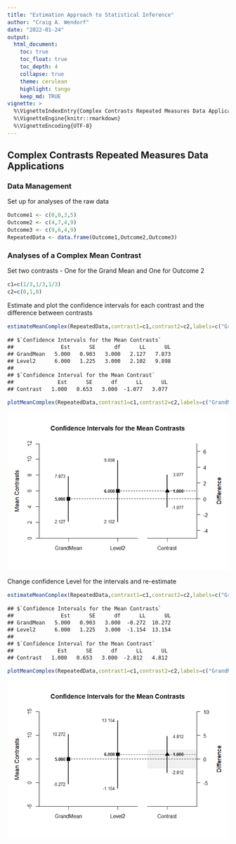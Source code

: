 ```yaml
---
title: "Estimation Approach to Statistical Inference"
author: "Craig A. Wendorf"
date: "2022-01-24"
output:
  html_document:
    toc: true
    toc_float: true
    toc_depth: 4
    collapse: true
    theme: cerulean
    highlight: tango
    keep_md: TRUE
vignette: >
  %\VignetteIndexEntry{Complex Contrasts Repeated Measures Data Applications}
  %\VignetteEngine{knitr::rmarkdown}
  %\VignetteEncoding{UTF-8}
---
```






## Complex Contrasts Repeated Measures Data Applications

### Data Management

Set up for analyses of the raw data

```r
Outcome1 <- c(0,0,3,5)
Outcome2 <- c(4,7,4,9)
Outcome3 <- c(9,6,4,9)
RepeatedData <- data.frame(Outcome1,Outcome2,Outcome3)
```

### Analyses of a Complex Mean Contrast

Set two contrasts - One for the Grand Mean and One for Outcome 2

```r
c1=c(1/3,1/3,1/3)
c2=c(0,1,0)
```

Estimate and plot the confidence intervals for each contrast and the difference between contrasts

```r
estimateMeanComplex(RepeatedData,contrast1=c1,contrast2=c2,labels=c("GrandMean","Level2"))
```

```
## $`Confidence Intervals for the Mean Contrasts`
##               Est      SE      df      LL      UL
## GrandMean   5.000   0.903   3.000   2.127   7.873
## Level2      6.000   1.225   3.000   2.102   9.898
## 
## $`Confidence Interval for the Mean Contrast`
##              Est      SE      df      LL      UL
## Contrast   1.000   0.653   3.000  -1.077   3.077
```

```r
plotMeanComplex(RepeatedData,contrast1=c1,contrast2=c2,labels=c("GrandMean","Level2"))
```

![](figures/Repeated-ComplexA-1.png)<!-- -->

Change confidence Level for the intervals and re-estimate

```r
estimateMeanComplex(RepeatedData,contrast1=c1,contrast2=c2,labels=c("GrandMean","Level2"),conf.level=.99)
```

```
## $`Confidence Intervals for the Mean Contrasts`
##               Est      SE      df      LL      UL
## GrandMean   5.000   0.903   3.000  -0.272  10.272
## Level2      6.000   1.225   3.000  -1.154  13.154
## 
## $`Confidence Interval for the Mean Contrast`
##              Est      SE      df      LL      UL
## Contrast   1.000   0.653   3.000  -2.812   4.812
```

```r
plotMeanComplex(RepeatedData,contrast1=c1,contrast2=c2,labels=c("GrandMean","Level2"),conf.level=.99,rope=c(-2,2))
```

![](figures/Repeated-ComplexB-1.png)<!-- -->
